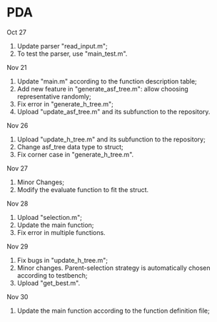 # PDA
Oct 27
  1. Update parser "read_input.m";
  2. To test the parser, use "main_test.m".

Nov 21
  1. Update "main.m" according to the function description table;
  2. Add new feature in "generate_asf_tree.m": allow choosing representative randomly;
  3. Fix error in "generate_h_tree.m";
  4. Upload "update_asf_tree.m" and its subfunction to the repository.
  
Nov 26
  1. Upload "update_h_tree.m" and its subfunction to the repository;
  2. Change asf_tree data type to struct;
  3. Fix corner case in "generate_h_tree.m".

Nov 27
  1. Minor Changes;
  2. Modify the evaluate function to fit the struct.

Nov 28
  1. Upload "selection.m";
  3. Update the main function;
  2. Fix error in multiple functions.

Nov 29
  1. Fix bugs in "update_h_tree.m";
  2. Minor changes. Parent-selection strategy is automatically chosen according to testbench;
  3. Upload "get_best.m".

Nov 30
  1. Update the main function according to the function definition file;
